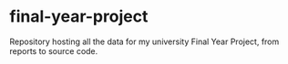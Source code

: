 # final-year-project
Repository hosting all the data for my university Final Year Project, from reports to source code.
